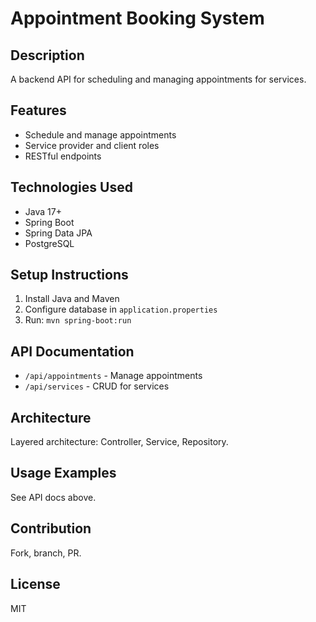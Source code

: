 # Appointment Booking System

## Description
A backend API for scheduling and managing appointments for services.

## Features
- Schedule and manage appointments
- Service provider and client roles
- RESTful endpoints

## Technologies Used
- Java 17+
- Spring Boot
- Spring Data JPA
- PostgreSQL

## Setup Instructions
1. Install Java and Maven
2. Configure database in `application.properties`
3. Run: `mvn spring-boot:run`

## API Documentation
- `/api/appointments` - Manage appointments
- `/api/services` - CRUD for services

## Architecture
Layered architecture: Controller, Service, Repository.

## Usage Examples
See API docs above.

## Contribution
Fork, branch, PR.

## License
MIT
